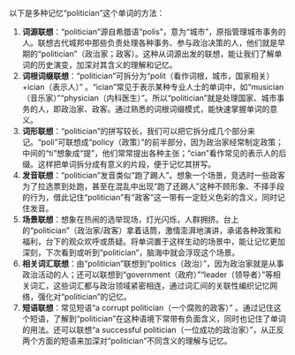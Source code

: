以下是多种记忆“politician”这个单词的方法：
1. **词源联想**：“politician”源自希腊语“polis”，意为“城市”，原指管理城市事务的人。联想古代城邦中那些负责处理各种事务、参与政治决策的人，他们就是早期的“politician”（政治家；政客）。这种从词源出发的联想，能让我们了解单词的历史演变，加深对其含义的理解和记忆。
2. **词根词缀联想**：“politician”可拆分为“polit（看作词根，城市，国家相关）+ician（表示人）” 。“ician”常见于表示某种专业人士的单词中，如“musician（音乐家）”“physician（内科医生）”。所以“politician”就是处理国家、城市事务的人，即政治家、政客。通过熟悉的词根词缀模式，能快速掌握单词的意义。
3. **词形联想**：“politician”的拼写较长，我们可以把它拆分成几个部分来记。“poli”可联想成“policy（政策）”的前半部分，因为政治家经常制定政策；中间的“ti”想象成“提”，他们常常提出各种主张；“cian”看作常见的表示人的后缀。这样把单词拆分成有意义的片段，便于记忆其拼写。
4. **发音联想**：“politician”发音类似“跑了踢人”。想象一个场景，竞选时一些政客为了拉选票到处跑，甚至在混乱中出现“跑了还踢人”这种不顾形象、不择手段的行为，借此记住“politician”有“政客”这一带有一定贬义色彩的含义，同时记住发音。
5. **场景联想**：想象在热闹的选举现场，灯光闪烁，人群拥挤。台上的“politician”（政治家/政客）拿着话筒，激情澎湃地演讲，承诺各种政策和福利，台下的观众欢呼或质疑。将单词置于这样生动的场景中，能让记忆更加深刻，下次看到或听到“politician”，脑海中就会浮现这个场景。
6. **相关词汇联想**：由“politician”联想到“politics（政治）”，因为政治家就是从事政治活动的人；还可以联想到“government（政府）”“leader（领导者）”等相关词汇，这些词汇都与政治领域紧密相连，通过词汇间的关联性编织记忆网络，强化对“politician”的记忆。
7. **短语联想**：常见短语“a corrupt politician（一个腐败的政客）” 。通过记住这个短语，了解到“politician”在这种语境下常带有负面含义，同时也记住了单词的用法。还可以联想“a successful politician（一位成功的政治家）”，从正反两个方面的短语来加深对“politician”不同含义的理解与记忆。 